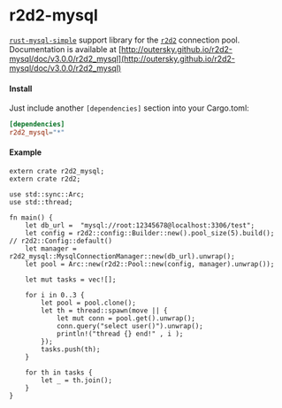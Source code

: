 # r2d2-mysql
[`rust-mysql-simple`](https://github.com/blackbeam/rust-mysql-simple) support library for the [`r2d2`](https://github.com/sfackler/r2d2) connection pool.
Documentation is available at [http://outersky.github.io/r2d2-mysql/doc/v3.0.0/r2d2_mysql](http://outersky.github.io/r2d2-mysql/doc/v3.0.0/r2d2_mysql)

#### Install
Just include another `[dependencies]` section into your Cargo.toml:

```toml
[dependencies]
r2d2_mysql="*"
```
#### Example

```rust,no_run
extern crate r2d2_mysql;
extern crate r2d2;

use std::sync::Arc;
use std::thread;

fn main() {
    let db_url =  "mysql://root:12345678@localhost:3306/test";
    let config = r2d2::config::Builder::new().pool_size(5).build();   // r2d2::Config::default()
    let manager = r2d2_mysql::MysqlConnectionManager::new(db_url).unwrap();
    let pool = Arc::new(r2d2::Pool::new(config, manager).unwrap());

    let mut tasks = vec![];

    for i in 0..3 {
        let pool = pool.clone();
        let th = thread::spawn(move || {
            let mut conn = pool.get().unwrap();
            conn.query("select user()").unwrap();
            println!("thread {} end!" , i );
        });
        tasks.push(th);
    }

    for th in tasks {
        let _ = th.join();
    }
}
```
